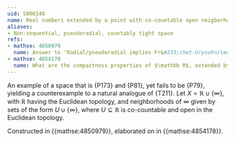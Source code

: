 ```yaml
---
uid: S000140
name: Real numbers extended by a point with co-countable open neigborhoods
aliases:
- Non-sequential, pseudoradial, countably tight space
refs:
- mathse: 4850979
  name: Answer to 'Radial/pseudoradial implies Fr&#233;chet-Urysohn/sequential for locally countable spaces'
- mathse: 4854178
  name: What are the compactness properties of $\mathbb R$, extended by a point with co-countable open neighborhoods?
---
```


An example of a space that is {P173} and {P81}, yet fails to be {P79}, yielding a counterexample to a natural analogue of {T211}. Let $X=\mathbb R\cup \{\infty\}$, with $\mathbb R$ having the Euclidean topology, and neighborhoods of $\infty$ given by sets of the form $U\cup\{\infty\}$, where $U\subseteq \mathbb R$ is co-countable and open in the Euclidean topology. 

Constructed in {{mathse:4850979}}, elaborated on in {{mathse:4854178}}.

